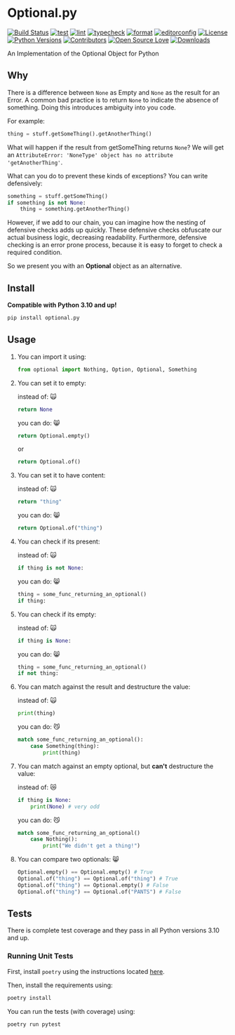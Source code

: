 # Optional.py

[![Build Status](https://img.shields.io/pypi/v/optional.py.svg)](https://pypi.org/project/optional.py/)
[![test](https://github.com/Python-Optional/optional.py/actions/workflows/test.yaml/badge.svg)](https://github.com/Python-Optional/optional.py/actions/workflows/test.yaml)
[![lint](https://github.com/Python-Optional/optional.py/actions/workflows/lint.yaml/badge.svg)](https://github.com/Python-Optional/optional.py/actions/workflows/lint.yaml)
[![typecheck](https://github.com/Python-Optional/optional.py/actions/workflows/typecheck.yaml/badge.svg)](https://github.com/Python-Optional/optional.py/actions/workflows/typecheck.yaml)
[![format](https://github.com/Python-Optional/optional.py/actions/workflows/format.yaml/badge.svg)](https://github.com/Python-Optional/optional.py/actions/workflows/format.yaml)
[![editorconfig](https://github.com/Python-Optional/optional.py/actions/workflows/editorconfig.yaml/badge.svg)](https://github.com/Python-Optional/optional.py/actions/workflows/editorconfig.yaml)
[![License](https://img.shields.io/pypi/l/optional.py.svg)](https://pypi.org/project/optional.py/)
[![Python Versions](https://img.shields.io/pypi/pyversions/optional.py.svg)](https://pypi.org/project/optional.py/)
[![Contributors](https://img.shields.io/github/contributors/cbefus/optional.py.svg)](https://pypi.org/project/optional.py/)
[![Open Source Love](https://badges.frapsoft.com/os/v2/open-source.png?v=103)](https://github.com/open-source)
[![Downloads](https://pepy.tech/badge/optional-py)](https://pepy.tech/project/optional-py)

An Implementation of the Optional Object for Python

## Why

There is a difference between `None` as Empty and `None` as the result for an
Error. A common bad practice is to return `None` to indicate the absence of
something. Doing this introduces ambiguity into you code.

For example:

```python
thing = stuff.getSomeThing().getAnotherThing()
```

What will happen if the result from getSomeThing returns `None`? We will get an
`AttributeError: 'NoneType' object has no attribute 'getAnotherThing'`.

What can you do to prevent these kinds of exceptions? You can write defensively:

```python
something = stuff.getSomeThing()
if something is not None:
    thing = something.getAnotherThing()
```

However, if we add to our chain, you can imagine how the nesting of defensive
checks adds up quickly. These defensive checks obfuscate our actual business
logic, decreasing readability. Furthermore, defensive checking is an error prone
process, because it is easy to forget to check a required condition.

So we present you with an **Optional** object as an alternative.

## Install

**Compatible with Python 3.10 and up!**

```bash
pip install optional.py
```

## Usage

1. You can import it using:

   ```python
   from optional import Nothing, Option, Optional, Something
   ```

2. You can set it to empty:

   instead of: :scream_cat:

   ```python
   return None
   ```

   you can do: :smile_cat:

   ```python
   return Optional.empty()
   ```

   or

   ```python
   return Optional.of()
   ```

3. You can set it to have content:

   instead of: :scream_cat:

   ```python
   return "thing"
   ```

   you can do: :smile_cat:

   ```python
   return Optional.of("thing")
   ```

4. You can check if its present:

   instead of: :scream_cat:

   ```python
   if thing is not None:
   ```

   you can do: :smile_cat:

   ```python
   thing = some_func_returning_an_optional()
   if thing:
   ```

5. You can check if its empty:

   instead of: :scream_cat:

   ```python
   if thing is None:
   ```

   you can do: :smile_cat:

   ```python
   thing = some_func_returning_an_optional()
   if not thing:
   ```

6. You can match against the result and destructure the value:

   instead of: :scream_cat:

   ```python
   print(thing)
   ```

   you can do: :smirk_cat:

   ```python
   match some_func_returning_an_optional():
       case Something(thing):
           print(thing)
   ```

7. You can match against an empty optional, but **can't** destructure the value:

   instead of: :crying_cat_face:

   ```python
   if thing is None:
       print(None) # very odd
   ```

   you can do: :smirk_cat:

   ```python
   match some_func_returning_an_optional()
       case Nothing():
           print("We didn't get a thing!")
   ```

8. You can compare two optionals: :smile_cat:

   ```python
   Optional.empty() == Optional.empty() # True
   Optional.of("thing") == Optional.of("thing") # True
   Optional.of("thing") == Optional.empty() # False
   Optional.of("thing") == Optional.of("PANTS") # False
   ```

## Tests

There is complete test coverage and they pass in all Python versions 3.10 and up.

### Running Unit Tests

First, install `poetry` using the instructions located [here](https://python-poetry.org/docs/#installation).

Then, install the requirements using:

```bash
poetry install
```

You can run the tests (with coverage) using:

```bash
poetry run pytest
```
